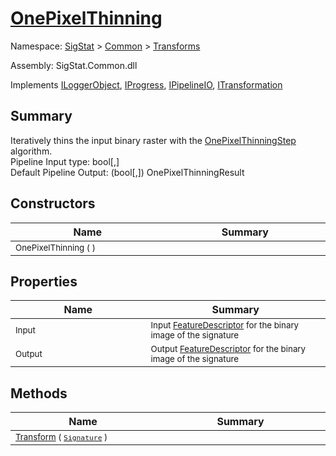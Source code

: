 # [OnePixelThinning](./OnePixelThinning.md)

Namespace: [SigStat]() > [Common](./../README.md) > [Transforms](./README.md)

Assembly: SigStat.Common.dll

Implements [ILoggerObject](./../ILoggerObject.md), [IProgress](./../Helpers/IProgress.md), [IPipelineIO](./../Pipeline/IPipelineIO.md), [ITransformation](./../ITransformation.md)

## Summary
Iteratively thins the input binary raster with the [OnePixelThinningStep](/SigStat/Common/Algorithms/OnePixelThinningStep.md) algorithm.  <br>Pipeline Input type: bool[,] <br>Default Pipeline Output: (bool[,]) OnePixelThinningResult

## Constructors

| Name<div><a href="#"><img width=400></a></div> | Summary<div><a href="#"><img width=475></a></div> | 
| --- | --- | 
| <sub>OnePixelThinning (  )</sub> | <sub></sub> | 


## Properties

| Name<div><a href="#"><img width=400></a></div> | Summary<div><a href="#"><img width=475></a></div> | 
| --- | --- | 
| <sub>Input</sub> | <sub>Input [FeatureDescriptor](/SigStat/Common/FeatureDescriptor.md) for the binary image of the signature</sub> | 
| <sub>Output</sub> | <sub>Output [FeatureDescriptor](/SigStat/Common/FeatureDescriptor.md) for the binary image of the signature</sub> | 


## Methods

| Name<div><a href="#"><img width=400></a></div> | Summary<div><a href="#"><img width=475></a></div> | 
| --- | --- | 
| <sub>[Transform](./Methods/OnePixelThinning--Transform.md) ( [`Signature`](./../Signature.md) )</sub> | <sub></sub> | 


